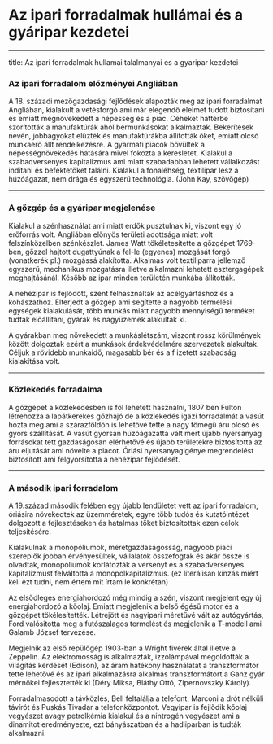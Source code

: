 # Az ipari forradalmak hullámai és a gyáripar kezdetei
---
title: Az ipari forradalmak hullamai talalmanyai es a gyaripar kezdetei

### Az ipari forradalom előzményei Angliában
A 18. századi mezőgazdasági fejlődések alapozták meg az ipari forradalmat Angliában, kialakult a vetésforgó ami már elegendő élelmet tudott biztosítani és emiatt megnövekedett a népesség és a piac. Céheket háttérbe szorították a manufaktúrák ahol bérmunkásokat alkalmaztak. Bekerítések nevén, jobbágyokat elűzték és manufaktúrákba állították őket, emiatt olcsó munkaerő állt rendelkezésre. A gyarmati piacok bővültek a népességnövekedés hatására mivel fokozta a keresletet. Kialakul a szabadversenyes kapitalizmus ami miatt szabadabban lehetett vállalkozást indítani és befektetőket találni. Kialakul a fonaléhség, textilipar lesz a húzóágazat, nem drága és egyszerű technológia. (John Kay, szövőgép)
***
### A gőzgép és a gyáripar megjelenése
Kialakul a szénhasználat ami miatt erdők pusztulnak ki, viszont egy jó erőforrás volt. Angliában előnyös területi adottsága miatt volt felszínközelben szénkészlet. James Watt tökéletesítette a gőzgépet 1769-ben, gőzzel hajtott dugattyúnak a fel-le (egyenes) mozgását forgó (vonatkerék pl.) mozgássá alakította. Alkalmas volt textiliparra jellemző egyszerű, mechanikus mozgatásra illetve alkalmazni lehetett esztergagépek meghajtásánál. Késöbb az ipar minden területén munkába állították.

 A nehézipar is fejlődött, szént felhasználták az acélgyártáshoz és a kohászathoz. Elterjedt a gőzgép ami segítette a nagyobb termelési egységek kialakulását, több munkás miatt nagyobb mennyiségű terméket tudtak előállítani, gyárak és nagyüzemek alakultak ki. 

A gyárakban meg nővekedett a munkáslétszám, viszont rossz körülmények között dolgoztak ezért a munkások érdekvédelmére szervezetek alakultak. Céljuk a rövidebb munkaidő, magasabb bér és a f izetett szabadság kialakítása volt.
***
### Közlekedés forradalma
A gőzgépet a közlekedésben is föl lehetett használni, 1807 ben Fulton létrehozza a lapátkerekes gőzhajó de a közlekedés igazi forradalmát a vasút hozta meg ami a szárazföldön is lehetővé tette a nagy tömegű áru olcsó és gyors szállítását. A vasút gyorsan húzóágazattá vált mert újabb nyersanyag forrásokat tett gazdaságosan elérhetővé és újabb területekre biztosította az áru eljutását ami növelte a piacot.
Óriási nyersanyagigénye megrendelést biztosított ami  felgyorsította a nehézipar fejlődését.
***
### A második ipari forradalom
A 19.század második felében egy újabb lendületet vett az ipari forradalom, óriásira növekedtek az üzemméretek, egyre több tudós és kutatóintézet dolgozott a fejlesztéseken és hatalmas tőket biztosítottak ezen célok teljesítésére.

Kialakulnak a monopóliumok, méretgazdaságosság, nagyobb piaci szereplők jobban érvényesültek, vállalatok összefogtak és akár össze is olvadtak, monopóliumok korlátozták a versenyt és a szabadversenyes kapitalizmust felváltotta a monopolkapitalizmus. (ez literálisan kinzás miért kell ezt tudni, nem értem mit írtam le konkrétan)

Az elsődleges energiahordozó még mindig a szén, viszont megjelent egy  új energiahordozó a kőolaj. Emiatt megjelenik a belső égésű motor és a gőzgépet tökélesítették. Létrejött és nagyipari méretűvé vált az autógyártás, Ford valósitotta meg a futószalagos termelést és megjelenik a T-modell ami Galamb József tervezése.

Megjelnik az első repülőgép 1903-ban a Wright fivérek által illetve a Zeppelin. Az elektromosság is alkalmazták, izzólámpával megoldották a világítás kérdését (Edison), az áram hatékony használatát a transzformátor tette lehetővé és az ipari alkalmazásra alkalmas transzformátort a Ganz gyár mérnökei fejlesztették ki (Déry Miksa, Bláthy Ottó, Zipernovszky Károly).

Forradalmasodott a távközlés, Bell feltalálja a telefont, Marconi a drót nélküli távírót és Puskás Tivadar a telefonközpontot. Vegyipar is fejlődik kőolaj vegyészet avagy petrolkémia kialakul és a nintrogén vegyészet ami a dinamitot eredményezte, ezt bányászatban és a hadiiparban is tudták alkalmazni.